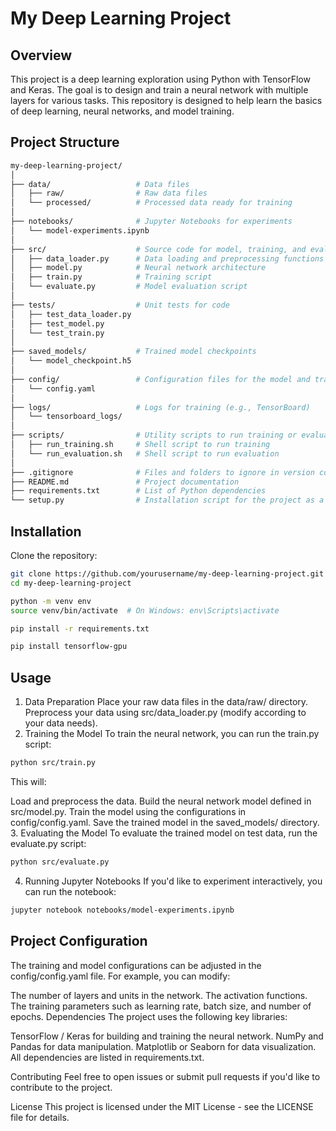 # My Deep Learning Project

## Overview

This project is a deep learning exploration using Python with TensorFlow and Keras. The goal is to design and train a neural network with multiple layers for various tasks. This repository is designed to help learn the basics of deep learning, neural networks, and model training.

## Project Structure

```bash
my-deep-learning-project/
│
├── data/                   # Data files
│   ├── raw/                # Raw data files
│   └── processed/          # Processed data ready for training
│
├── notebooks/              # Jupyter Notebooks for experiments
│   └── model-experiments.ipynb
│
├── src/                    # Source code for model, training, and evaluation
│   ├── data_loader.py      # Data loading and preprocessing functions
│   ├── model.py            # Neural network architecture
│   ├── train.py            # Training script
│   └── evaluate.py         # Model evaluation script
│
├── tests/                  # Unit tests for code
│   ├── test_data_loader.py
│   ├── test_model.py
│   └── test_train.py
│
├── saved_models/           # Trained model checkpoints
│   └── model_checkpoint.h5
│
├── config/                 # Configuration files for the model and training
│   └── config.yaml
│
├── logs/                   # Logs for training (e.g., TensorBoard)
│   └── tensorboard_logs/
│
├── scripts/                # Utility scripts to run training or evaluation
│   ├── run_training.sh     # Shell script to run training
│   └── run_evaluation.sh   # Shell script to run evaluation
│
├── .gitignore              # Files and folders to ignore in version control
├── README.md               # Project documentation
├── requirements.txt        # List of Python dependencies
└── setup.py                # Installation script for the project as a package
```
## Installation

Clone the repository:
```bash
git clone https://github.com/yourusername/my-deep-learning-project.git
cd my-deep-learning-project
```
```bash
python -m venv env
source venv/bin/activate  # On Windows: env\Scripts\activate
```
```bash
pip install -r requirements.txt
```
```bash
pip install tensorflow-gpu
```
## Usage
1. Data Preparation
Place your raw data files in the data/raw/ directory.
Preprocess your data using src/data_loader.py (modify according to your data needs).
2. Training the Model
To train the neural network, you can run the train.py script:

```bash
python src/train.py
```
This will:

Load and preprocess the data.
Build the neural network model defined in src/model.py.
Train the model using the configurations in config/config.yaml.
Save the trained model in the saved_models/ directory.
3. Evaluating the Model
To evaluate the trained model on test data, run the evaluate.py script:

```bash
python src/evaluate.py
```
4. Running Jupyter Notebooks
If you'd like to experiment interactively, you can run the notebook:
```bash
jupyter notebook notebooks/model-experiments.ipynb
```
## Project Configuration
The training and model configurations can be adjusted in the config/config.yaml file. For example, you can modify:

The number of layers and units in the network.
The activation functions.
The training parameters such as learning rate, batch size, and number of epochs.
Dependencies
The project uses the following key libraries:

TensorFlow / Keras for building and training the neural network.
NumPy and Pandas for data manipulation.
Matplotlib or Seaborn for data visualization.
All dependencies are listed in requirements.txt.

Contributing
Feel free to open issues or submit pull requests if you'd like to contribute to the project.

License
This project is licensed under the MIT License - see the LICENSE file for details.